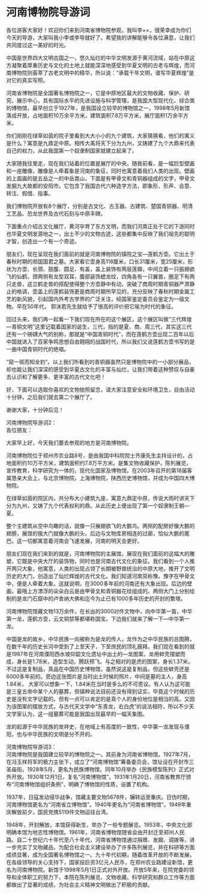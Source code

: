 # 河南博物院导游词  
各位游客大家好！欢迎你们来到河南省博物院参观，我叫李××，很荣幸成为你们今天的导游，大家叫我小李或李导就好了。希望我的讲解能够令各位满意，让我们共同度过这一美好的时光。  

中国是世界四大文明古国之一，悠久灿烂的中华文明发源于黄河流域，站在中原这方凝聚着厚重历史与文化的土地上就能深深地感受到华夏文明的古老与辉煌，而河南博物院则荟萃了古老文明中的精华，所以说：“承载千年文明，谱写华夏辉煌”是对它的真实写照。  

河南省博物院是全国著名博物院之一，它是中原地区最大的文物收藏、保护、研究、展示中心，具有国际水平的先进设施与科学管理，是我国大型现代化、综合类的博物馆，最早创立于1927年，是我国设立较早的博物馆之一，1998年5月新馆落成开放，占地面积10万余平方米，建筑面积7.8万平方米，展厅面积1万余平方米。  

你们刚刚在绿草如茵的院子里看到大大小小的九个建筑，大家猜猜看，他们的寓义是什么？寓意是九鼎定中原。相传大禹将天下分为九州，又铸建了九个大鼎来代表自己的权力，从此我国第一个奴隶制国家就建立起来了。  

大家随我往里走，现在我们站着的位置是展厅的中央。随我前看，是一幅巨型壁画和一座雕像，雕像是人牵着象是河南的象征，同时也寓意着我们人类的出现。壁画的上面画的是五岳之一的中岳嵩山，下面是有甲骨文和青铜器组成的文字，甲骨文发掘九大故都的安阳市。它包含了我国古代六种造字方法，即象形、形声、会意、转注、假借、指事。  

我们博物院开放有8个展厅，分别是古文化、古玉器、古建筑、楚国青铜器、明清工艺品、恐龙世界及古代石刻与中原丰碑。  

下面重点介绍古文化展厅，黄河孕育了东方文明，而我们河南正处于它的下游同时也华夏文明发源地之一，出土不少的文物古迹，这些都集中反映了我们祖先的聪明才智，创造出一个有一个奇迹。  

朋友们，现在呈现在我们面前的就是河南博物院的镇院之宝—莲鹤方壶。它出土于春秋时期的郑国国君之墓。大家看它壶身高118厘米，口长31厘米，宽25厘米，形状为方壶、长颈、鼓腹、圆足、有盖，盖上装饰有两层莲瓣，中间立着一只振翅欲飞的仙鹤，颈两侧有龙型双耳，腹部装饰蟋龙纹，四角各有一只翼兽，圈足下有两只走兽，这立鹤走兽的搭配使得整个方壶静中有动，突破了商周时期青铜器严肃静止的格调，壶盖上的莲鹤装饰更是商周时期所罕见的，充分反映了春秋时期金属工艺的新风貌，引起国内外考古学界的广泛关注，经国家鉴定委员会鉴定为一级文物。早在50年代， 郭沫若先生就给予了很高的评价把它喻为时代的象征。  

回过头来，我们再一起看一下我们现在所在的这个展区，这个展区叫做“三代辉煌—青铜文明”这里记载着国家的诞生，三代，指的是夏、商、周三代，其实这三代还有一个磅礴大气的别称，那就是“中国青铜时代”，而在莲鹤方壶出现二百年以后中国就进入了百家争鸣思想自由翱翔的战国时代，所以我们又说莲鹤方壶书写的是一曲中国青铜时代的绝唱。  

“窥一斑而知全豹”。以上我们所看到的青铜器虽然只是博物院中的一小部分展品，却也能让我们深深的感受到华夏古文化的丰富与灿烂，让我们带着这种赞叹与自豪去认识和了解更多、更丰富的古代文化吧！  

好，下面可以选取你喜欢的文物拍照留念，请大家注意安全和环境卫生，自由活动十分钟，之后我们就去第二个展厅了。  

谢谢大家，十分钟后见！  

河南博物院导游词2：  
各位朋友：  

大家早上好，今天我们要去参观的地方是河南博物院。  

河南博物院位于郑州市农业路8号，是由我国中科院院士齐康先生主持设计的，占地面积约10万平方米，建筑面积约7.8万平方米。是集文物收藏保护，陈列展览，宣传教育，科学研究为一体的，现代化国家及博物馆。在2003年召开的第18届客属恳亲大会上，与北京博物院，上海博物院，陕西历史博物馆，并成为中国四大博物院。  

在绿草如茵的院区内，共分布大小建筑九座，寓意九鼎定中原，传说大雨时讲天下分为九州，又铸了九个代表权利的鼎。从此历史上便出现了第一个奴隶制王朝—夏。  

整个主建筑从空中鸟瞰的话，就像一只展翅欲飞的大鹏鸟。两侧的配房好像大鹏的翅膀，展馆的俄大门就像大鹏的头。后边与文物库房相连的过廊，恰似大鹏的尾巴。这一切都寓意着河南会飞速发展，河南的明天会更好。  

朋友们现在我们来到的就是，河南博物院的主展馆，展现在我们面前的这幅大的雕塑，它既是中央大厅的装饰物，同时也是河南古代文化的象征。我们看到一个人推开两只大象，他寓意，人类的出现占领了长期被野兽统治的中原大地，推开了文明历史的大门，创造出了灿烂辉煌的古代文化。我们知道河南简称豫。豫字在甲骨文中，便是人牵着大象。这就说明，在3000多年前的河南还有大象出现。后边的壁画，最哦上方漂浮的朵朵白云是由甲骨文和青铜器花纹组成的。两侧大门上分别绘制的是龙门石窟中的卢舍纳大佛和迄今为止已有1000多年历史的开封的繁塔。  

河南博物院馆藏文物13万余件，在长出的3000对件文物中，向中华第一笛，中华第一龙，莲鹤方壶，云文铜禁等都堪称国宝。下边我们就来了解一下—中华第一龙。  

中国是龙的故乡，中华民族一向被称为是龙的传人，龙作为之中华民族的总图腾，在数千年的历史长河中受到了上至天子，下至庶民的顶礼膜拜。我们现在看到的就是1987年在河南濮阳西水坡仰韶文化遗址中出土的—龙图案。龙用蚌壳摆塑而成，身长是1.78米，造型生动，腾跃预飞。与之相对的是虎的图案，身长1.37米。不过这是复制品，真品在中国历史博物馆，虽然说这是复制品，但这些蚌壳还是6000多年前的。旁边这张图片是当时出土时候的照片，中间是墓的主人，身高1.84米， 大家可以想象一下，1.84米在当时是多么的不可思议。有人认为这可能是三皇五帝中某个人的墓葬，但镇种说法目前还没有得到证实，毕竟这个时候的历史是没有文字记载的。但有一点可以肯定的是真个人的身份地位是相当的高。又因为该图案的摆放方式，与古代天文学中“东青龙，右白虎”的说法相符，所以不少天文学家认为，这一组墓葬可能是我国出现最早的一幅天象图。  

龙的起源于中华民族的发祥史，在地域上有高度的一致性，中华第一龙发现与濮阳，也与中华民族的文明是分不开的。  

河南博物院导游词3：  
河南博物院是我国建立较早的博物院之一。其前身为河南省博物馆。1927年7月，在冯玉祥将军的极力主张下，成立了“河南博物馆”筹备委员会，馆址设在开封市三圣庙街。1928年5月，更名为民族博物馆。同年10月举办《民族模型陈列》正式对外开放。1930年12月1日，复名“河南博物馆”。1931年1月20日，河南省教育厅颁布“河南博物馆组织条例”，明确了博物馆的性质，设置了机构。  

1937年，日寇发动侵华战争，馆藏主要文物5678件，辗转运至重庆。日伪时期，河南博物馆更名为“河南省立博物馆”。1940年更名为“河南省博物馆”。1949年重庆解放前夕，国民党携5119件文物运往台湾。  

1948年，开封解放，本馆获得新生，举办了一些专题展览。1953年，中央文化部明确本馆为地志性博物馆。1961年，河南省博物馆随省会由开封迁至郑州人民路。自二十世纪六十年代至八十年代，河南省博物馆通过捐赠、发掘、调拨等，进一步充实了文物藏品，为配合社会主义建设举办了许多陈列展览，并在科研等方面成绩显著，成为全国著名博物馆之一。九十年代初期，随着改革开放的不断发展，在各级领导的关心支持下，国家投巨资3亿元人民币，在郑州农业路建设新馆，更名为河南博物院。新馆于1998年5月1日正式对外开放。开放5年来，在院党委的领导和全体职工的努力下，本院在陈列展览、文物收藏、科学研究和群众工作等方面都做出了显著的成绩，为社会主义精神文明做出了积极的贡献。  

